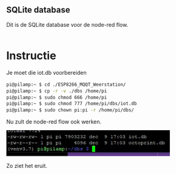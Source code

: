 ## SQLite database <br>
Dit is de SQLite database voor de node-red flow. <br>
 <br>
 
# Instructie

Je moet die iot.db voorbereiden
~~~bash
pi@pilamp:~ $ cd ./ESP8266_MQQT_Weerstation/
pi@pilamp:~ $ cp -r -v ./dbs /home/pi
pi@pilamp:~ $ sudo chmod 666 /home/pi
pi@pilamp:~ $ sudo chmod 777 /home/pi/dbs/iot.db
pi@pilamp:~ $ sudo chown pi:pi -r /home/pi/dbs/
~~~

Nu zult de node-red flow ook werken.

<img src='https://github.com/pappavis/ESP8266_MQQT_Weerstation/blob/master/dbs/iot_db_rechten.jpg?raw=true' alt='iot DB rechten in Linux'>

Zo ziet het eruit.
